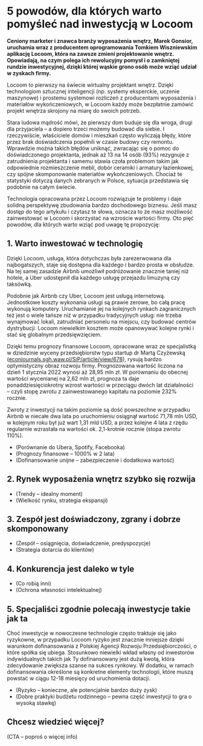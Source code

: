 
# 5 powodów, dla których warto pomyśleć nad inwestycją w Locoom

**Ceniony marketer i znawca branży wyposażenia wnętrz, Marek Gonsior, uruchamia wraz z producentem oprogramowania Tomkiem Wiszniewskim aplikację Locoom, która na zawsze zmieni projektowanie wnętrz. Opowiadają, na czym polega ich rewolucyjny pomysł i o zamkniętej rundzie inwestycyjnej, dzięki której wąskie grono osób może wziąć udział w zyskach firmy.**

Locoom to pierwszy na świecie wirtualny projektant wnętrz. Dzięki technologiom sztucznej inteligencji (np. systemy eksperckie, uczenie maszynowe) i prostemu systemowi rozliczeń z producentami wyposażenia i materiałów wykończeniowych, w Locoom każdy może bezpłatnie zamówić projekt wnętrza skrojony na miarę do swoich potrzeb.

Stara ludowa mądrość mówi, że pierwszy dom buduje się dla wroga, drugi dla przyjaciela – a dopiero trzeci możemy budować dla siebie. I rzeczywiście, właściciele domów i mieszkań często wyliczają błędy, które przez brak doświadczenia popełnili w czasie budowy czy remontu. Wprawdzie można takich błędów uniknąć, zwracając się o pomoc do doświadczonego projektanta, jednak aż 13 na 14 osób (93%) rezygnuje z zatrudnienia projektanta i samemu stawia czoła problemom takim jak odpowiednie rozmieszczenie mebli, dobór ceramiki i armatury łazienkowej, czy spójne skomponowanie materiałów wykończeniowych. Chociaż te statystyki dotyczą danych zebranych w Polsce, sytuacja przedstawia się podobnie na całym świecie.

Technologia opracowana przez Locoom rozwiązuje te problemy i daje solidną perspektywę zbudowania bardzo dochodowego biznesu. Jeśli masz dostęp do tego artykułu i czytasz te słowa, oznacza to że masz możliwość zainwestować w Locoom i skorzystać na wzroście wartości firmy. Oto pięć powodów, dla których warto wziąć pod uwagę tę propozycję:

## 1. Warto inwestować w technologię

Dzięki Locoom, usługa, która dotychczas była zarezerwowana dla najbogatszych, staje się dostępna dla każdego i bardzo prosta w obsłudze. Na tej samej zasadzie Airbnb umożliwił podróżowanie znacznie taniej niż hotele, a Uber udostępnił dla każdego usługę przejazdu limuzyną czy taksówką.

Podobnie jak Airbnb czy Uber, Locoom jest usługą internetową. Jednostkowe koszty wykonania usługi są prawie zerowe, bo całą pracę wykonują komputery. Uruchamianie jej na kolejnych rynkach zagranicznych też jest o wiele tańsze niż w przypadku tradycyjnych usług: nie trzeba wynajmować lokali, zatrudniać personelu na miejscu, czy budować centrów dystrybucji. Locoom niewielkim kosztem może opanowywać kolejne rynki i stać się globalnym przedsięwzięciem.

Dzięki temu prognozy finansowe Locoom, opracowane wraz ze specjalistką w dziedzinie wyceny przedsiębiorstw typu startup dr Martą Czyżewską ([econjournals.sgh.waw.pl/SiP/article/view/678](https://econjournals.sgh.waw.pl/SiP/article/view/678)), rysują bardzo optymistyczny obraz rozwoju firmy. Prognozowana wartość liczona na dzień 1 stycznia 2022 wynosi aż 28,95 mln zł. W porównaniu do obecnej wartości wycenianej na 2,62 mln zł, prognoza ta daje ponaddziesięciokrotny wzrost wartości w przeciągu dwóch lat działalności – czyli stopę zwrotu z zainwestowanego kapitału na poziomie 232% rocznie.

Zwroty z inwestycji na takim poziomie są dość powszechne w przypadku  Airbnb w niecałe dwa lata po uruchomieniu osiągnął wartość 71,78 mln USD, w kolejnym roku był już wart 1,31 mld USD, a przez kolejne 4 lata z rzędu regularnie wzrastała na wartości ok. 2,1-krotnie rocznie (stopa zwrotu 110%).

* (Porównanie do Ubera, Spotify, Facebooka)
* (Prognozy finansowe – 1000% w 2 lata)
* (Dofinansowanie unijne – zabezpieczenie i dodatkowa wartość)

## 2. Rynek wyposażenia wnętrz szybko się rozwija

* (Trendy – idealny moment)
* (Wielkość rynku, strategia ekspansji)

## 3. Zespół jest doświadczony, zgrany i dobrze skomponowany

* (Zespół – osiągnięcia, doświadczenie, predyspozycje)
* (Strategia dotarcia do klientów)

## 4. Konkurencja jest daleko w tyle

* (Co robią inni)
* (Ochrona własności intelektualnej)

## 5. Specjaliści zgodnie polecają inwestycje takie jak ta

Choć inwestycje w nowoczesne technologie często traktuje się jako ryzykowne, w przypadku Locoom ryzyko jest znacznie mniejsze dzięki warunkom dofinansowania z Polskiej Agencji Rozwoju Przedsiębiorczości, o które spółka się ubiega. Stosunkowo niewielki wkład własny od inwestorów indywidualnych takich jak Ty dofinansowany jest dużą kwotą, która zdecydowanie zwiększa szanse na sukces rynkowy. W dodatku, w ramach dofinansowania określone są konkretne elementy technologii, które muszą powstać w ciągu 12-18 miesięcy od uruchomienia dotacji.

* (Ryzyko – konieczne, ale potencjalnie bardzo duży zysk)
* (Dobre praktyki budżetu rodzinnego – pewna część inwestycji to gra o wysoką stawkę)

## Chcesz wiedzieć więcej?

(CTA – poproś o więcej info)
<!--stackedit_data:
eyJoaXN0b3J5IjpbMTAyMjc3ODc0MCwtNjY2MjY2MjI4LC0xOD
I1NzI5OTgzLDk2OTY2OTAzNSwtNzAzOTc5MTAyLDE0NDU3ODY1
OTMsMzI1MzU5MTA2LC0xMzU0MTcxMDQ4LDIxMTM2NDY4NDIsMT
c4ODc3MTcyLC0xMDYwODcxNjYyLC01NjM4Njg1LDE2MDE0NDkw
NjcsLTE5OTk0ODg4MTMsMjA1MTAxMDIxNiwtNjUzNzIwMTI4LC
0yMDkwMjUwMzM2XX0=
-->